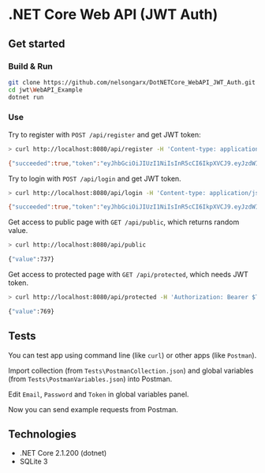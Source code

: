 .NET Core Web API (JWT Auth)
========
## Get started
### Build & Run
```sh
git clone https://github.com/nelsongarx/DotNETCore_WebAPI_JWT_Auth.git
cd jwt\WebAPI_Example
dotnet run
```
### Use
Try to register with `POST /api/register` and get JWT token:
```sh
> curl http://localhost:8080/api/register -H 'Content-type: application/json' -d '{ Email: "$EMAIL", Password: "$PASSWORD" }'

{"succeeded":true,"token":"eyJhbGciOiJIUzI1NiIsInR5cCI6IkpXVCJ9.eyJzdWIiOiJlbWFpbEBleGFtcGxlLmxvY2FsIiwianRpIjoiNGE0NzQzYWMtZDU5Yi00NjI3LThhMmEtN2JkZjAxMTQyODk4IiwiaHR0cDovL3NjaGVtYXMueG1sc29hcC5vcmcvd3MvMjAwNS8wNS9pZGVudGl0eS9jbGFpbXMvbmFtZWlkZW50aWZpZXIiOiJkYjVmNWEwMC0xYzNiLTQ1MDYtOTE3YS02NWJlODJmYTg2MmQiLCJleHAiOjE1Mjk2OTgyNjIsImlzcyI6Imh0dHA6Ly9sb2NhbGhvc3Q6NTkxMjQvIiwiYXVkIjoiaHR0cDovL2xvY2FsaG9zdDo1OTEyNC8ifQ.ZZreutgH3FgKy173cwiBj9jRVZPD9_gdoYLwgpDkST4"}
```

Try to login with `POST /api/login` and get JWT token.
```sh
> curl http://localhost:8080/api/login -H 'Content-type: application/json' -d '{ Email: "$EMAIL", Password: "$PASSWORD" }'

{"succeeded":true,"token":"eyJhbGciOiJIUzI1NiIsInR5cCI6IkpXVCJ9.eyJzdWIiOiJlbWFpbEBleGFtcGxlLmxvY2FsIiwianRpIjoiNGE0NzQzYWMtZDU5Yi00NjI3LThhMmEtN2JkZjAxMTQyODk4IiwiaHR0cDovL3NjaGVtYXMueG1sc29hcC5vcmcvd3MvMjAwNS8wNS9pZGVudGl0eS9jbGFpbXMvbmFtZWlkZW50aWZpZXIiOiJkYjVmNWEwMC0xYzNiLTQ1MDYtOTE3YS02NWJlODJmYTg2MmQiLCJleHAiOjE1Mjk2OTgyNjIsImlzcyI6Imh0dHA6Ly9sb2NhbGhvc3Q6NTkxMjQvIiwiYXVkIjoiaHR0cDovL2xvY2FsaG9zdDo1OTEyNC8ifQ.ZZreutgH3FgKy173cwiBj9jRVZPD9_gdoYLwgpDkST4"}
```

Get access to public page with `GET /api/public`, which returns random value.
```sh
> curl http://localhost:8080/api/public

{"value":737}
```

Get access to protected page with `GET /api/protected`, which needs JWT token.
```sh
> curl http://localhost:8080/api/protected -H 'Authorization: Bearer $TOKEN'

{"value":769}
```
## Tests
You can test app using command line (like `curl`) or other apps (like `Postman`).

Import collection (from `Tests\PostmanCollection.json`) and global variables (from `Tests\PostmanVariables.json`) into Postman.

Edit `Email`, `Password` and `Token` in global variables panel.

Now you can send example requests from Postman.
## Technologies
* .NET Core 2.1.200 (dotnet)
* SQLite 3

